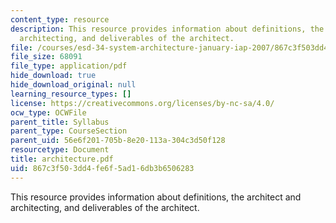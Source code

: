```yaml
---
content_type: resource
description: This resource provides information about definitions, the architect and
  architecting, and deliverables of the architect.
file: /courses/esd-34-system-architecture-january-iap-2007/867c3f503dd4fe6f5ad16db3b6506283_architecture.pdf
file_size: 68091
file_type: application/pdf
hide_download: true
hide_download_original: null
learning_resource_types: []
license: https://creativecommons.org/licenses/by-nc-sa/4.0/
ocw_type: OCWFile
parent_title: Syllabus
parent_type: CourseSection
parent_uid: 56e6f201-705b-8e20-113a-304c3d50f128
resourcetype: Document
title: architecture.pdf
uid: 867c3f50-3dd4-fe6f-5ad1-6db3b6506283
---
```

This resource provides information about definitions, the architect and architecting, and deliverables of the architect.